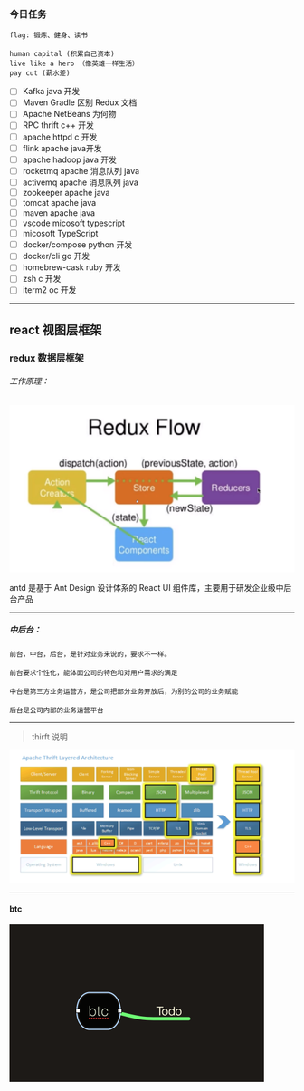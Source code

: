 

### 今日任务

```
flag: 锻炼、健身、读书

human capital (积累自己资本)
live like a hero （像英雄一样生活）
pay cut (薪水差)

```

* [ ] Kafka java 开发
* [ ] Maven Gradle 区别 Redux 文档
* [ ] Apache NetBeans 为何物
* [ ] RPC thrift c++ 开发
* [ ] apache httpd c 开发
* [ ] flink apache java开发
* [ ] apache hadoop java 开发
* [ ] rocketmq apache 消息队列 java
* [ ] activemq apache 消息队列 java
* [ ] zookeeper apache java
* [ ] tomcat apache java
* [ ] maven apache java
* [ ] vscode micosoft typescript
* [ ] micosoft TypeScript
* [ ] docker/compose python 开发
* [ ] docker/cli go 开发
* [ ] homebrew-cask ruby 开发
* [ ] zsh c 开发
* [ ] iterm2 oc 开发

***



## react 视图层框架

### redux 数据层框架

###### 工作原理：

![image-20200223141536579](02-23.assets/image-20200223141536579.png)

antd 是基于 Ant Design 设计体系的 React UI 组件库，主要用于研发企业级中后台产品











* * *

##### 中后台：

```
前台，中台，后台，是针对业务来说的，要求不一样。

前台要求个性化，能体面公司的特色和对用户需求的满足

中台是第三方业务运营方，是公司把部分业务开放后，为别的公司的业务赋能

后台是公司内部的业务运营平台
```



* * *

>  thirft 说明



![image-20200223141659590](02-23.assets/image-20200223141659590.png)



***

#### btc

<img src="02-23.assets/image-20200223172854390.png" alt="image-20200223172854390" style="zoom:50%;" />



